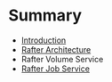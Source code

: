 # Summary

* [Introduction](README.md)
* [Rafter Architecture](chapter1.md)
* Rafter Volume Service
* [Rafter Job Service](rafter-job-service.md)

